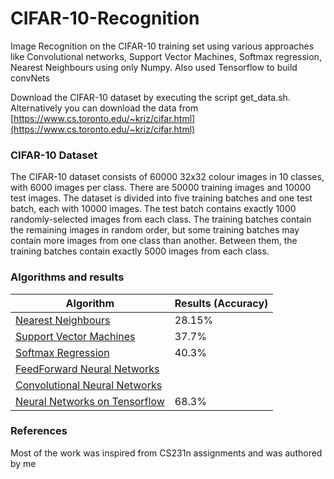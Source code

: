 # CIFAR-10-Recognition
Image Recognition on the CIFAR-10 training set using various approaches like Convolutional networks, Support Vector Machines, Softmax regression, Nearest Neighbours using only Numpy. Also used Tensorflow to build convNets

Download the CIFAR-10 dataset by executing the script get_data.sh.
Alternatively you can download the data from [https://www.cs.toronto.edu/~kriz/cifar.html](https://www.cs.toronto.edu/~kriz/cifar.html)

### CIFAR-10 Dataset
The CIFAR-10 dataset consists of 60000 32x32 colour images in 10 classes, with 6000 images per class. There are 50000 training images and 10000 test images. 
The dataset is divided into five training batches and one test batch, each with 10000 images. The test batch contains exactly 1000 randomly-selected images from each class. The training batches contain the remaining images in random order, but some training batches may contain more images from one class than another. Between them, the training batches contain exactly 5000 images from each class. 

### Algorithms and results

|			Algorithm 								|    Results  (Accuracy)		|
|---------------------------------------------------|-------------------------------|
| [Nearest Neighbours](K_Nearest_Neighbours) 		|	 28.15%						|
| [Support Vector Machines](Linear_SVM)				|	 37.7%						|
| [Softmax Regression](Softmax_Classifier)			|	 40.3%						|
| [FeedForward Neural Networks](FeedForward_Neural_Network_classifier)|  			|
| [Convolutional Neural Networks](Modular-CNN's)    |    							|
| [Neural Networks on Tensorflow](Tensorflow)		|	68.3%						|	

### References
Most of the work was inspired from CS231n assignments and was authored by me